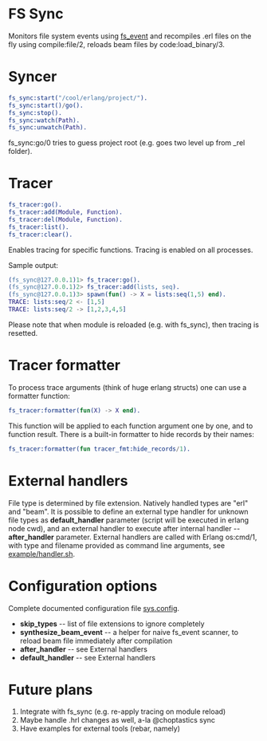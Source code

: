 FS Sync
=======

Monitors file system events using [fs\_event](http://github.com/jamhed/fs_event) and recompiles .erl files on the fly using compile:file/2, reloads beam files by code:load\_binary/3.

Syncer
======
```erlang
fs_sync:start("/cool/erlang/project/").
fs_sync:start()/go().
fs_sync:stop().
fs_sync:watch(Path).
fs_sync:unwatch(Path).
```

fs_sync:go/0 tries to guess project root (e.g. goes two level up from _rel folder).

Tracer
======
```erlang
fs_tracer:go().
fs_tracer:add(Module, Function).
fs_tracer:del(Module, Function).
fs_tracer:list().
fs_tracer:clear().
```

Enables tracing for specific functions. Tracing is enabled on all processes.

Sample output:
```erlang
(fs_sync@127.0.0.1)1> fs_tracer:go().
(fs_sync@127.0.0.1)2> fs_tracer:add(lists, seq).
(fs_sync@127.0.0.1)3> spawn(fun() -> X = lists:seq(1,5) end).
TRACE: lists:seq/2 <- [1,5]
TRACE: lists:seq/2 -> [1,2,3,4,5]
```

Please note that when module is reloaded (e.g. with fs_sync), then tracing is resetted.

Tracer formatter
================

To process trace arguments (think of huge erlang structs) one can use a formatter function:
```erlang
fs_tracer:formatter(fun(X) -> X end).
```

This function will be applied to each function argument one by one, and to function result.
There is a built-in formatter to hide records by their names:
```erlang
fs_tracer:formatter(fun tracer_fmt:hide_records/1).
```

External handlers
=================

File type is determined by file extension. Natively handled types are "erl" and "beam". It is possible to define
an external type handler for unknown file types as **default\_handler** parameter (script will be executed in erlang node cwd),
and an external handler to execute after internal handler -- **after\_handler** parameter.
External handlers are called with Erlang os:cmd/1, with type and filename provided as command line arguments, see 
[example/handler.sh](example/handler.sh).

Configuration options
=====================

Complete documented configuration file [sys.config](rel/sys.config).

* **skip\_types** -- list of file extensions to ignore completely
* **synthesize\_beam\_event** -- a helper for naive fs_event scanner, to reload beam file immediately after compilation
* **after_handler**  -- see External handlers
* **default_handler** -- see External handlers

Future plans
============

1. Integrate with fs_sync (e.g. re-apply tracing on module reload)
2. Maybe handle .hrl changes as well, a-la @choptastics sync
3. Have examples for external tools (rebar, namely)
